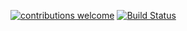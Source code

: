 [![contributions welcome](https://img.shields.io/badge/contributions-welcome-brightgreen.svg?style=flat)](https://github.com/JuanMaRuiz/jqLite/issues)
[![Build Status](https://travis-ci.org/JuanMaRuiz/jqLite.svg?branch=dev)](https://travis-ci.org/JuanMaRuiz/jqLite)
